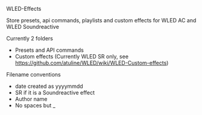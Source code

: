 WLED-Effects

Store presets, api commands, playlists and custom effects for WLED AC and WLED Soundreactive

Currently 2 folders

* Presets and API commands
* Custom effects (Currently WLED SR only, see https://github.com/atuline/WLED/wiki/WLED-Custom-effects)

Filename conventions
* date created as yyyymmdd
* SR if it is a Soundreactive effect
* Author name
* No spaces but _

